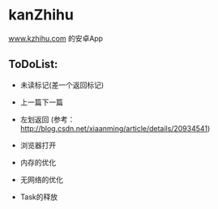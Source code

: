 # kanZhihu
www.kzhihu.com 的安卓App

## ToDoList:
* 未读标记(差一个返回标记)
* 上一篇下一篇
* 左划返回 (参考：http://blog.csdn.net/xiaanming/article/details/20934541)
* 浏览器打开

* 内存的优化
* 无网络的优化
* Task的释放
